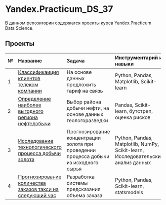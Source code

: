 # Yandex.Practicum_DS_37

В данном репозитории содержатся проекты курса Yandex.Practicum Data Science. 

## Проекты
 

№ | Название | Задача | Инструментарий и навыки
:----- | :---- | :----| :----
1| [Классификаиция клиентов телеком компании](https://github.com/OlshanitskiJon/Yandex.Practicum-DS_37/tree/main/1.%20Telecom) | На основе данных предложить тариф на связь| Python, Pandas, Matplotlib, Scikit-learn
2 | [Определение наиболее выгодного региона нефтедобычи](https://github.com/OlshanitskiJon/Yandex.Practicum-DS_37/tree/main/2.%20Oil_reserch)| Выбор района добычи нефти, на основе данных геологоразведки | Pandas, Scikit-learn, бутстреп, оценка рисков
3   | [Исследование технологического процесса добычи золота](https://github.com/OlshanitskiJon/Yandex.Practicum-DS_37/tree/main/3.%20Gold_mining) | Прогнозирование концентрации золота при проведении процесса добычи из исходного сырья | Python, Pandas, Matplotlib, NumPy, Scikit-learn, Исследовательский анализ данных
4  | [Прогнозирование количества заказов такси на следующий час](https://github.com/OlshanitskiJon/Yandex.Practicum-DS_37/tree/main/4.%20Taxi) | Разработка системы предсказания объема заказа | Python, Pandas, Scikit-learn, statsmodels


